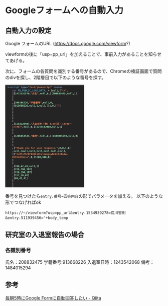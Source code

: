 # Googleフォームへの自動入力

## 自動入力の設定

Google フォームのURL
(https://docs.google.com/viewform?)

viewformの後に「usp=pp_url」を加えることで、事前入力があることを知らせてあげる。

次に、フォームの各質問を識別する番号があるので、Chromeの検証画面で質問のdivを探し、2階層目で以下のような番号を探す。

<img src="img/lab.png" width="50%">


番号を見つけたら`entry.番号=回答内容`の形でパラメータを加える。
以下のような形でつなげればok

```
https://~/viewform?usp=pp_url&entry.1534939278=荒川智則&entry.511939456='+body_temp
```


## 研究室の入退室報告の場合

### 各識別番号

氏名：208832475
学籍番号:913668226
入退室日時：1243542068
備考：1484015294


## 参考

[毎朝5時にGoogle Formに自動回答したい - Qiita](https://qiita.com/kota-yata/items/9d4124ec7a7dd4e3d4f0)